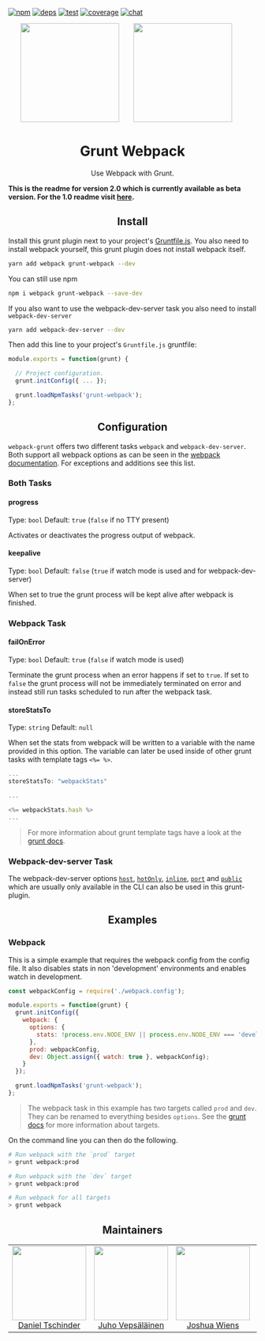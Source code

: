 [![npm][npm]][npm-url]
[![deps][deps]][deps-url]
[![test][test]][test-url]
[![coverage][cover]][cover-url]
[![chat][chat]][chat-url]

<div align="center">
  <!-- replace with accurate logo e.g from https://worldvectorlogo.com/ -->
  <img width="200" height="200"
    src="https://cdn.worldvectorlogo.com/logos/grunt.svg">
  <a href="https://github.com/webpack/webpack">
    <img width="200" height="200" vspace="" hspace="25"
      src="https://cdn.rawgit.com/webpack/media/e7485eb2/logo/icon.svg">
  </a>
  <h1>Grunt Webpack</h1>
  <p>Use Webpack with Grunt.<p>
</div>

  **This is the readme for version 2.0 which is currently available as beta version. For the 1.0 readme visit [here](https://github.com/webpack-contrib/grunt-webpack/tree/1.0).**

<h2 align="center">Install</h2>

Install this grunt plugin next to your project's [Gruntfile.js](http://gruntjs.com/getting-started). You also need to install webpack yourself, this grunt plugin does not install webpack itself.

```bash
yarn add webpack grunt-webpack --dev
```

You can still use npm

```bash
npm i webpack grunt-webpack --save-dev
```

If you also want to use the webpack-dev-server task you also need to install `webpack-dev-server`

```bash
yarn add webpack-dev-server --dev
```

Then add this line to your project's `Gruntfile.js` gruntfile:

```javascript
module.exports = function(grunt) {

  // Project configuration.
  grunt.initConfig({ ... });

  grunt.loadNpmTasks('grunt-webpack');
};
```

<h2 align="center">Configuration</h2>

`webpack-grunt` offers two different tasks `webpack` and `webpack-dev-server`. Both support all webpack options as 
can be seen in the [webpack documentation][3]. For exceptions and additions see this list.

### Both Tasks

#### progress
Type: `bool`
Default: `true` (`false` if no TTY present)

Activates or deactivates the progress output of webpack.

#### keepalive
Type: `bool`
Default: `false` (`true` if watch mode is used and for webpack-dev-server)

When set to true the grunt process will be kept alive after webpack is finished.

### Webpack Task

#### failOnError
Type: `bool`
Default: `true` (`false` if watch mode is used)

Terminate the grunt process when an error happens if set to `true`. If set to `false` the grunt process will not be immediately terminated on error and instead still run tasks scheduled to run after the webpack task.

#### storeStatsTo
Type: `string`
Default: `null`

When set the stats from webpack will be written to a variable with the name provided in this option. The variable can later be used inside of other grunt tasks with template tags `<%= %>`.

```js
...
storeStatsTo: "webpackStats"

...

<%= webpackStats.hash %>
...
```

> For more information about grunt template tags have a look at the [grunt docs][2].

### Webpack-dev-server Task

The webpack-dev-server options [`host`][5], [`hotOnly`][6], [`inline`][1], [`port`][4] and [`public`][7] which are usually only available in the CLI can also be used in this grunt-plugin.

<h2 align="center">Examples</h2>

### Webpack

This is a simple example that requires the webpack config from the config file.
It also disables stats in non 'development' environments and enables watch in development.

``` javascript
const webpackConfig = require('./webpack.config');

module.exports = function(grunt) {
  grunt.initConfig({
    webpack: {
      options: {
        stats: !process.env.NODE_ENV || process.env.NODE_ENV === 'development'
      },
      prod: webpackConfig,
      dev: Object.assign({ watch: true }, webpackConfig);
    }
  });

  grunt.loadNpmTasks('grunt-webpack');
};
```

> The webpack task in this example has two targets called `prod` and `dev`. They can be renamed to everything besides `options`. See the [grunt docs][2] for more information about targets.


On the command line you can then do the following.

```bash
# Run webpack with the `prod` target
> grunt webpack:prod

# Run webpack with the `dev` target
> grunt webpack:prod

# Run webpack for all targets
> grunt webpack
```

<h2 align="center">Maintainers</h2>

<table>
  <tbody>
    <tr>
      <td align="center">
        <img width="150" height="150"
        src="https://avatars1.githubusercontent.com/u/231804?v=3&s=150">
        </br>
        <a href="https://github.com/danez">Daniel Tschinder</a>
      </td>
      <td align="center">
        <img width="150" height="150"
        src="https://avatars3.githubusercontent.com/u/166921?v=3&s=150">
        </br>
        <a href="https://github.com/bebraw">Juho Vepsäläinen</a>
      </td>
      <td align="center">
        <img width="150" height="150"
        src="https://avatars2.githubusercontent.com/u/8420490?v=3&s=150">
        </br>
        <a href="https://github.com/d3viant0ne">Joshua Wiens</a>
      </td>
      <td align="center">
        <img width="150" height="150"
        src="https://avatars3.githubusercontent.com/u/533616?v=3&s=150">
        </br>
        <a href="https://github.com/SpaceK33z">Kees Kluskens</a>
      </td>
      <td align="center">
        <img width="150" height="150"
        src="https://avatars3.githubusercontent.com/u/3408176?v=3&s=150">
        </br>
        <a href="https://github.com/TheLarkInn">Sean Larkin</a>
      </td>
    </tr>
  <tbody>
</table>

[1]: https://webpack.js.org/configuration/dev-server/#devserver-inline-cli-only
[2]: http://gruntjs.com/api/grunt.template
[3]: https://webpack.js.org/configuration/
[4]: https://webpack.js.org/configuration/dev-server/#devserver-port-cli-only
[5]: https://webpack.js.org/configuration/dev-server/#devserver-host-cli-only
[6]: https://webpack.js.org/configuration/dev-server/#devserver-hotonly-cli-only
[7]: https://webpack.js.org/configuration/dev-server/#devserver-public-cli-only
[8]: https://gruntjs.com/configuring-tasks#task-configuration-and-targets

[npm]: https://img.shields.io/npm/v/grunt-webpack.svg
[npm-url]: https://npmjs.com/package/grunt-webpack

[deps]: https://david-dm.org/webpack-contrib/grunt-webpack.svg
[deps-url]: https://david-dm.org/webpack-contrib/grunt-webpack

[chat]: https://img.shields.io/badge/gitter-webpack%2Fwebpack-brightgreen.svg
[chat-url]: https://gitter.im/webpack/webpack

[test]: https://travis-ci.org/webpack-contrib/grunt-webpack.svg?branch=master
[test-url]: https://travis-ci.org/webpack-contrib/grunt-webpack

[cover]: https://codecov.io/gh/webpack-contrib/grunt-webpack/branch/master/graph/badge.svg
[cover-url]: https://codecov.io/gh/webpack-contrib/grunt-webpack
